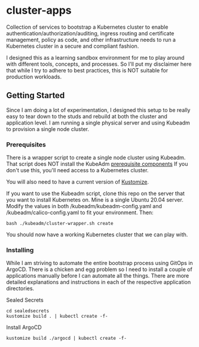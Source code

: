# cluster-apps

Collection of services to bootstrap a Kubernetes cluster to enable authentication/authorization/auditing, ingress routing and certificate management, policy as code, and other infrastructure needs to run a Kubernetes cluster in a secure and compliant fashion.

I designed this as a learning sandbox environment for me to play around with different tools, concepts, and processes. So I'll put my disclaimer here that while I try to adhere to best practices, this is NOT suitable for production workloads.

## Getting Started

Since I am doing a lot of experimentation, I designed this setup to be really easy to tear down to the studs and rebuild at both the cluster and application level. I am running a single physical server and using Kubeadm to provision a single node cluster.

### Prerequisites

There is a wrapper script to create a single node cluster using Kubeadm. That script does NOT install the KubeAdm [prerequisite components](https://kubernetes.io/docs/setup/production-environment/tools/kubeadm/install-kubeadm/)  If you don't use this, you'll need access to a Kubernetes cluster.

You will also need to have a current version of [Kustomize](https://kubectl.docs.kubernetes.io/installation/kustomize/).

If you want to use the Kubeadm script, clone this repo on the server that you want to install Kubernetes on. Mine is a single Ubuntu 20.04 server. Modify the values in both /kubeadm/kubeadm-config.yaml and /kubeadm/calico-config.yaml to fit your environment. Then:
```
bash ./kubeadm/cluster-wrapper.sh create
```

You should now have a working Kubernetes cluster that we can play with.

### Installing

While I am striving to automate the entire bootstrap process using GitOps in ArgoCD. There is a chicken and egg problem so I need to install a couple of applications manually before I can automate all the things. There are more detailed explanations and instructions in each of the respective application directories.

Sealed Secrets

```
cd sealedsecrets
kustomize build . | kubectl create -f-
```

Install ArgoCD

```
kustomize build ./argocd | kubectl create -f-
```
